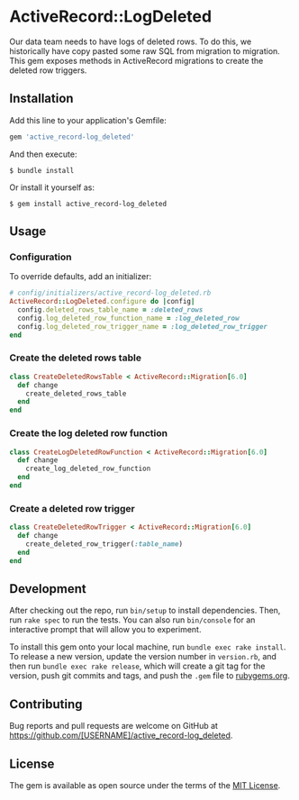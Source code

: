 # ActiveRecord::LogDeleted

Our data team needs to have logs of deleted rows. To do this, we historically have copy pasted some raw SQL from migration to migration. This gem exposes methods in ActiveRecord migrations to create the deleted row triggers.

## Installation

Add this line to your application's Gemfile:

```ruby
gem 'active_record-log_deleted'
```

And then execute:

    $ bundle install

Or install it yourself as:

    $ gem install active_record-log_deleted

## Usage

### Configuration

To override defaults, add an initializer:

```ruby
# config/initializers/active_record-log_deleted.rb
ActiveRecord::LogDeleted.configure do |config|
  config.deleted_rows_table_name = :deleted_rows
  config.log_deleted_row_function_name = :log_deleted_row
  config.log_deleted_row_trigger_name = :log_deleted_row_trigger
end
```

### Create the deleted rows table
```ruby
class CreateDeletedRowsTable < ActiveRecord::Migration[6.0]
  def change
    create_deleted_rows_table
  end
end
```

### Create the log deleted row function
```ruby
class CreateLogDeletedRowFunction < ActiveRecord::Migration[6.0]
  def change
    create_log_deleted_row_function
  end
end
```

### Create a deleted row trigger
```ruby
class CreateDeletedRowTrigger < ActiveRecord::Migration[6.0]
  def change
    create_deleted_row_trigger(:table_name)
  end
end
```


## Development

After checking out the repo, run `bin/setup` to install dependencies. Then, run `rake spec` to run the tests. You can also run `bin/console` for an interactive prompt that will allow you to experiment.

To install this gem onto your local machine, run `bundle exec rake install`. To release a new version, update the version number in `version.rb`, and then run `bundle exec rake release`, which will create a git tag for the version, push git commits and tags, and push the `.gem` file to [rubygems.org](https://rubygems.org).

## Contributing

Bug reports and pull requests are welcome on GitHub at https://github.com/[USERNAME]/active_record-log_deleted.


## License

The gem is available as open source under the terms of the [MIT License](https://opensource.org/licenses/MIT).
